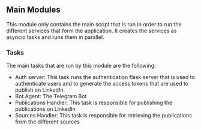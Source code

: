 

<h2> Main Modules</h2>

This module only contains the main script that is run in order to run the different services 
that form the application. It creates the services as asyncio tasks and runs them in parallel.

<h3> Tasks </h3>

The main tasks that are run by this module are the following:

* Auth server: This task runs the authentication flask server that is used to authenticate users
  and to generate the access tokens that are used to publish on LinkedIn.
* Bot Agent: The Telegram Bot
* Publications Handler: This task is responsible for publishing the publications on LinkedIn
* Sources Handler: This task is responsible for retrieving the publications from the different sources